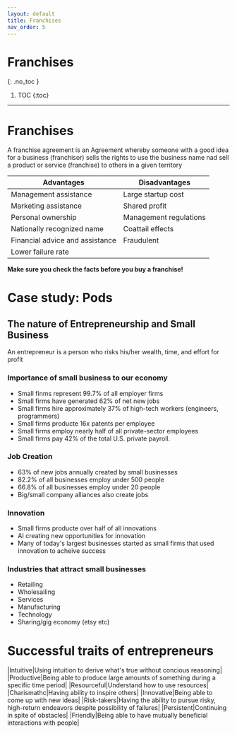 ```yaml
---
layout: default
title: Franchises
nav_order: 5
---
```


# Franchises
{: .no_toc }

1. TOC
{:toc}

---

# Franchises

A franchise agreement is an Agreement whereby someone with a good idea for a business (franchisor) sells the rights to use the business name nad sell a product or service (franchise) to others in a given territory

|Advantages|Disadvantages|
|--|--|
|Management assistance|Large startup cost|
|Marketing assistance|Shared profit|
|Personal ownership|Management regulations|
|Nationally recognized name|Coattail effects|
|Financial advice and assistance|Fraudulent|
|Lower failure rate||

**Make sure you check the facts before you buy a franchise!**

# Case study: Pods

## The nature of Entrepreneurship and Small Business

An entrepreneur is a person who risks his/her wealth, time, and effort for profit

### Importance of small business to our economy
- Small finms represent 99.7% of all employer firms
- Small firms have generated 62% of net new jobs
- Small firms hire approximately 37% of high-tech workers (engineers, programmers)
- Small firms producte 16x patents per employee
- Small firms employ nearly half of all private-sector employees
- Small firms pay 42% of the total U.S. private payroll.

### Job Creation

- 63% of new jobs annually created by small businesses
- 82.2% of all businesses employ under 500 people
- 66.8% of all businesses employ under 20 people
- Big/small company alliances also create jobs

### Innovation

- Small firms producte over half of all innovations
- AI creating new opportunities for innovation
- Many of today's largest businesses started as small firms that used innovation to acheive success

### Industries that attract small businesses

- Retailing
- Wholesailing
- Services
- Manufacturing
- Technology
- Sharing/gig economy (etsy etc)

# Successful traits of entrepreneurs

|Intuitive|Using intuition to derive what's true without concious reasoning|
|Productive|Being able to produce large amounts of something during a specific time period|
|Resourceful|Understand how to use resources|
|Charismathc|Having ability to inspire others|
|Innovative|Being able to come up with new ideas|
|Risk-takers|Having the ability to pursue risky, high-return endeavors despite possibility of failures|
|Persistent|Continuing in spite of obstacles|
|Friendly|Being able to have mutually beneficial interactions with people|